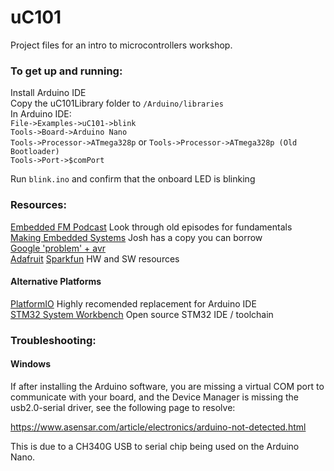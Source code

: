 # uC101
Project files for an intro to microcontrollers workshop.  

### To get up and running:
Install Arduino IDE  
Copy the uC101Library folder to `/Arduino/libraries`  
In Arduino IDE:  
`File->Examples->uC101->blink`  
`Tools->Board->Arduino Nano`  
`Tools->Processor->ATmega328p` or `Tools->Processor->ATmega328p (Old Bootloader)`  
`Tools->Port->$comPort`

Run `blink.ino` and confirm that the onboard LED is blinking

### Resources:   

[Embedded FM Podcast](embeddedfm.com) Look through old episodes for fundamentals  
[Making Embedded Systems](http://shop.oreilly.com/product/0636920017776.do) Josh has a copy you can borrow  
[Google 'problem' + avr](http://lmgtfy.com/?q=problem+avr)  
[Adafruit](https://www.adafruit.com/) [Sparkfun](https://www.sparkfun.com/) HW and SW resources  

#### Alternative Platforms
[PlatformIO](https://platformio.org/) Highly recomended replacement for Arduino IDE  
[STM32 System Workbench](http://www.openstm32.org/System%2BWorkbench%2Bfor%2BSTM32) Open source STM32 IDE / toolchain  

### Troubleshooting:

#### Windows
If after installing the Arduino software, you are missing a virtual COM port to communicate with your board, and the Device Manager is missing the usb2.0-serial driver, see the following page to resolve:

https://www.asensar.com/article/electronics/arduino-not-detected.html

This is due to a CH340G USB to serial chip being used on the Arduino Nano.
